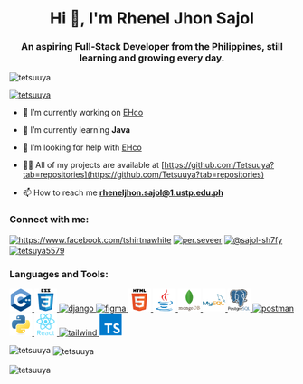 <h1 align="center">Hi 👋, I'm Rhenel Jhon Sajol</h1>
<h3 align="center">An aspiring Full-Stack Developer from the Philippines, still learning and growing every day.</h3>

<p align="left"> <img src="https://komarev.com/ghpvc/?username=tetsuuya&label=Profile%20views&color=0e75b6&style=flat" alt="tetsuuya" /> </p>

<p align="left"> <a href="https://github.com/ryo-ma/github-profile-trophy"><img src="https://github-profile-trophy.vercel.app/?username=tetsuuya" alt="tetsuuya" /></a> </p>

- 🔭 I’m currently working on [EHco](https://github.com/Tetsuuya/ECHo-Audio_Compression.git)

- 🌱 I’m currently learning **Java**

- 🤝 I’m looking for help with [EHco](https://github.com/Tetsuuya/ECHo-Audio_Compression.git)

- 👨‍💻 All of my projects are available at [https://github.com/Tetsuuya?tab=repositories](https://github.com/Tetsuuya?tab=repositories)

- 📫 How to reach me **rheneljhon.sajol@1.ustp.edu.ph**

<h3 align="left">Connect with me:</h3>
<p align="left">
<a href="https://fb.com/https://www.facebook.com/tshirtnawhite" target="blank"><img align="center" src="https://raw.githubusercontent.com/rahuldkjain/github-profile-readme-generator/master/src/images/icons/Social/facebook.svg" alt="https://www.facebook.com/tshirtnawhite" height="30" width="40" /></a>
<a href="https://instagram.com/per.seveer" target="blank"><img align="center" src="https://raw.githubusercontent.com/rahuldkjain/github-profile-readme-generator/master/src/images/icons/Social/instagram.svg" alt="per.seveer" height="30" width="40" /></a>
<a href="https://www.youtube.com/c/@sajol-sh7fy" target="blank"><img align="center" src="https://raw.githubusercontent.com/rahuldkjain/github-profile-readme-generator/master/src/images/icons/Social/youtube.svg" alt="@sajol-sh7fy" height="30" width="40" /></a>
<a href="https://discord.gg/tetsuya5579" target="blank"><img align="center" src="https://raw.githubusercontent.com/rahuldkjain/github-profile-readme-generator/master/src/images/icons/Social/discord.svg" alt="tetsuya5579" height="30" width="40" /></a>
</p>

<h3 align="left">Languages and Tools:</h3>
<p align="left"> <a href="https://www.w3schools.com/cpp/" target="_blank" rel="noreferrer"> <img src="https://raw.githubusercontent.com/devicons/devicon/master/icons/cplusplus/cplusplus-original.svg" alt="cplusplus" width="40" height="40"/> </a> <a href="https://www.w3schools.com/css/" target="_blank" rel="noreferrer"> <img src="https://raw.githubusercontent.com/devicons/devicon/master/icons/css3/css3-original-wordmark.svg" alt="css3" width="40" height="40"/> </a> <a href="https://www.djangoproject.com/" target="_blank" rel="noreferrer"> <img src="https://cdn.worldvectorlogo.com/logos/django.svg" alt="django" width="40" height="40"/> </a> <a href="https://www.figma.com/" target="_blank" rel="noreferrer"> <img src="https://www.vectorlogo.zone/logos/figma/figma-icon.svg" alt="figma" width="40" height="40"/> </a> <a href="https://www.w3.org/html/" target="_blank" rel="noreferrer"> <img src="https://raw.githubusercontent.com/devicons/devicon/master/icons/html5/html5-original-wordmark.svg" alt="html5" width="40" height="40"/> </a> <a href="https://www.java.com" target="_blank" rel="noreferrer"> <img src="https://raw.githubusercontent.com/devicons/devicon/master/icons/java/java-original.svg" alt="java" width="40" height="40"/> </a> <a href="https://www.mongodb.com/" target="_blank" rel="noreferrer"> <img src="https://raw.githubusercontent.com/devicons/devicon/master/icons/mongodb/mongodb-original-wordmark.svg" alt="mongodb" width="40" height="40"/> </a> <a href="https://www.mysql.com/" target="_blank" rel="noreferrer"> <img src="https://raw.githubusercontent.com/devicons/devicon/master/icons/mysql/mysql-original-wordmark.svg" alt="mysql" width="40" height="40"/> </a> <a href="https://www.postgresql.org" target="_blank" rel="noreferrer"> <img src="https://raw.githubusercontent.com/devicons/devicon/master/icons/postgresql/postgresql-original-wordmark.svg" alt="postgresql" width="40" height="40"/> </a> <a href="https://postman.com" target="_blank" rel="noreferrer"> <img src="https://www.vectorlogo.zone/logos/getpostman/getpostman-icon.svg" alt="postman" width="40" height="40"/> </a> <a href="https://www.python.org" target="_blank" rel="noreferrer"> <img src="https://raw.githubusercontent.com/devicons/devicon/master/icons/python/python-original.svg" alt="python" width="40" height="40"/> </a> <a href="https://reactjs.org/" target="_blank" rel="noreferrer"> <img src="https://raw.githubusercontent.com/devicons/devicon/master/icons/react/react-original-wordmark.svg" alt="react" width="40" height="40"/> </a> <a href="https://tailwindcss.com/" target="_blank" rel="noreferrer"> <img src="https://www.vectorlogo.zone/logos/tailwindcss/tailwindcss-icon.svg" alt="tailwind" width="40" height="40"/> </a> <a href="https://www.typescriptlang.org/" target="_blank" rel="noreferrer"> <img src="https://raw.githubusercontent.com/devicons/devicon/master/icons/typescript/typescript-original.svg" alt="typescript" width="40" height="40"/> </a> </p>

<p><img align="left" src="https://github-readme-stats.vercel.app/api/top-langs?username=tetsuuya&show_icons=true&locale=en&layout=compact" alt="tetsuuya" /></p>

<p>&nbsp;<img align="center" src="https://github-readme-stats.vercel.app/api?username=tetsuuya&show_icons=true&locale=en" alt="tetsuuya" /></p>

<p><img align="center" src="https://github-readme-streak-stats.herokuapp.com/?user=tetsuuya&" alt="tetsuuya" /></p>
